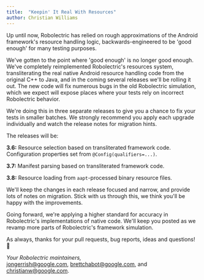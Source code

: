 ```yaml
---
title:  "Keepin' It Real With Resources"
author: Christian Williams
---
```


Up until now, Robolectric has relied on rough approximations of the Android framework's resource handling logic, backwards-engineered to be 'good enough' for many testing purposes.

We've gotten to the point where 'good enough' is no longer good enough. We've completely reimplemented Robolectric's resources system, transliterating the real native Android resource handling code from the original C++ to Java, and in the coming several releases we'll be rolling it out. The new code will fix numerous bugs in the old Robolectric simulation, which we expect will expose places where your tests rely on incorrect Robolectric behavior.

We're doing this in three separate releases to give you a chance to fix your tests in smaller batches. We strongly recommend you apply each upgrade individually and watch the release notes for migration hints.

The releases will be:

**3.6:** Resource selection based on transliterated framework code. Configuration properties set from `@Config(qualifiers=...)`.

**3.7:** Manifest parsing based on transliterated framework code.

**3.8:** Resource loading from `aapt`-processed binary resource files.

We'll keep the changes in each release focused and narrow, and provide lots of notes on migration. Stick with us through this, we think you'll be happy with the improvements.

Going forward, we're applying a higher standard for accuracy in Robolectric's implementations of native code. We'll keep you posted as we revamp more parts of Robolectric's framework simulation.

As always, thanks for your pull requests, bug reports, ideas and questions! &#x1f4af;

_Your Robolectric maintainers,_
<br/>
[jongerrish@google.com](mailto:jongerrish@google.com), [brettchabot@google.com](mailto:brettchabot@google.com), and [christianw@google.com](mailto:christianw@google.com).